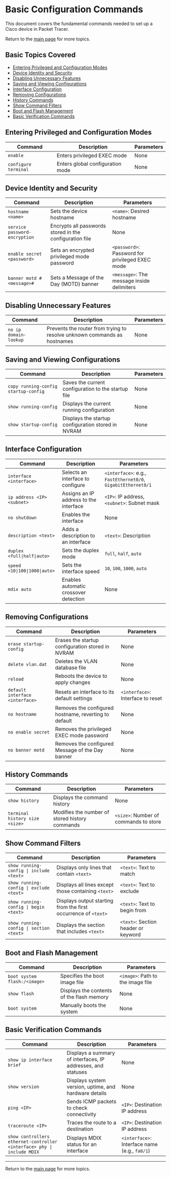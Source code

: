 # Basic Configuration Commands

This document covers the fundamental commands needed to set up a Cisco device in Packet Tracer.

Return to the [main page](README.md) for more topics.

## Basic Topics Covered
- [Entering Privileged and Configuration Modes](#entering-privileged-and-configuration-modes)
- [Device Identity and Security](#device-identity-and-security)
- [Disabling Unnecessary Features](#disabling-unnecessary-features)
- [Saving and Viewing Configurations](#saving-and-viewing-configurations)
- [Interface Configuration](#interface-configuration)
- [Removing Configurations](#removing-configurations)
- [History Commands](#history-commands)
- [Show Command Filters](#show-command-filters)
- [Boot and Flash Management](#boot-and-flash-management)
- [Basic Verification Commands](#basic-verification-commands)

## Entering Privileged and Configuration Modes

| Command | Description | Parameters |
|---------|------------|------------|
| `enable` | Enters privileged EXEC mode | None |
| `configure terminal` | Enters global configuration mode | None |

## Device Identity and Security

| Command | Description | Parameters |
|---------|------------|------------|
| `hostname <name>` | Sets the device hostname | `<name>`: Desired hostname |
| `service password-encryption` | Encrypts all passwords stored in the configuration file | None |
| `enable secret <password>` | Sets an encrypted privileged mode password | `<password>`: Password for privileged EXEC mode |
| `banner motd #<message>#` | Sets a Message of the Day (MOTD) banner | `<message>`: The message inside delimiters |

## Disabling Unnecessary Features

| Command | Description | Parameters |
|---------|------------|------------|
| `no ip domain-lookup` | Prevents the router from trying to resolve unknown commands as hostnames | None |

## Saving and Viewing Configurations

| Command | Description | Parameters |
|---------|------------|------------|
| `copy running-config startup-config` | Saves the current configuration to the startup file | None |
| `show running-config` | Displays the current running configuration | None |
| `show startup-config` | Displays the startup configuration stored in NVRAM | None |

## Interface Configuration

| Command | Description | Parameters |
|---------|------------|------------|
| `interface <interface>` | Selects an interface to configure | `<interface>`: e.g., `FastEthernet0/0`, `GigabitEthernet0/1` |
| `ip address <IP> <subnet>` | Assigns an IP address to the interface | `<IP>`: IP address, `<subnet>`: Subnet mask |
| `no shutdown` | Enables the interface | None |
| `description <text>` | Adds a description to an interface | `<text>`: Description |
| `duplex <full\|half\|auto>` | Sets the duplex mode | `full`, `half`, `auto` |
| `speed <10\|100\|1000\|auto>` | Sets the interface speed | `10`, `100`, `1000`, `auto` |
| `mdix auto` | Enables automatic crossover detection | None |

## Removing Configurations

| Command | Description | Parameters |
|---------|------------|------------|
| `erase startup-config` | Erases the startup configuration stored in NVRAM | None |
| `delete vlan.dat` | Deletes the VLAN database file | None |
| `reload` | Reboots the device to apply changes | None |
| `default interface <interface>` | Resets an interface to its default settings | `<interface>`: Interface to reset |
| `no hostname` | Removes the configured hostname, reverting to default | None |
| `no enable secret` | Removes the privileged EXEC mode password | None |
| `no banner motd` | Removes the configured Message of the Day banner | None |

## History Commands

| Command | Description | Parameters |
|---------|------------|------------|
| `show history` | Displays the command history | None |
| `terminal history size <size>` | Modifies the number of stored history commands | `<size>`: Number of commands to store |

## Show Command Filters

| Command | Description | Parameters |
|---------|------------|------------|
| `show running-config \| include <text>` | Displays only lines that contain `<text>` | `<text>`: Text to match |
| `show running-config \| exclude <text>` | Displays all lines except those containing `<text>` | `<text>`: Text to exclude |
| `show running-config \| begin <text>` | Displays output starting from the first occurrence of `<text>` | `<text>`: Text to begin from |
| `show running-config \| section <text>` | Displays the section that includes `<text>` | `<text>`: Section header or keyword |

## Boot and Flash Management

| Command | Description | Parameters |
|---------|------------|------------|
| `boot system flash:/<image>` | Specifies the boot image file | `<image>`: Path to the image file |
| `show flash` | Displays the contents of the flash memory | None |
| `boot system` | Manually boots the system | None |

## Basic Verification Commands

| Command | Description | Parameters |
|---------|------------|------------|
| `show ip interface brief` | Displays a summary of interfaces, IP addresses, and statuses | None |
| `show version` | Displays system version, uptime, and hardware details | None |
| `ping <IP>` | Sends ICMP packets to check connectivity | `<IP>`: Destination IP address |
| `traceroute <IP>` | Traces the route to a destination | `<IP>`: Destination IP address |
| `show controllers ethernet-controller <interface> phy \| include MDIX` | Displays MDIX status for an interface | `<interface>`: Interface name (e.g., `fa0/1`) |

---

Return to the [main page](README.md) for more topics.
